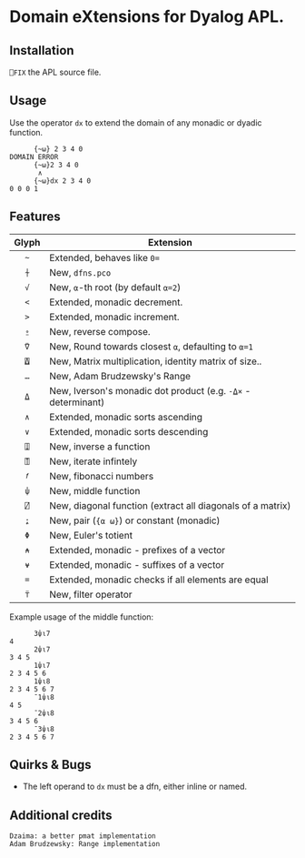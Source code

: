 
# Domain eXtensions for Dyalog APL.

## Installation

`⎕FIX` the APL source file.

## Usage

Use the operator `dx` to extend the domain of any monadic or dyadic function.

```
      {~⍵} 2 3 4 0
DOMAIN ERROR
      {~⍵}2 3 4 0
       ∧
      {~⍵}dx 2 3 4 0
0 0 0 1
```

## Features

| Glyph | Extension                                                     |
| :---: | ------------------------------------------------------------- |
|  `~`  | Extended, behaves like `0=`                                   |
|  `⍭`  | New, `dfns.pco`                                               |
|  `√`  | New, `⍺`-th root (by default `⍺=2`)                           |
|  `<`  | Extended, monadic decrement.                                  |
|  `>`  | Extended, monadic increment.                                  |
|  `⍛`  | New, reverse compose.                                         |
|  `⍢`  | New, Round towards closest `⍺`, defaulting to `⍺=1`           |
|  `⍍`  | New, Matrix multiplication, identity matrix of size..         |
|  `…`  | New, Adam Brudzewsky's Range                                  |
|  `⍙`  | New, Iverson's monadic dot product (e.g. `-⍙×` - determinant) |
|  `∧`  | Extended, monadic sorts ascending                             |
|  `∨`  | Extended, monadic sorts descending                            |
|  `⍗`  | New, inverse a function                                       |
|  `⍐`  | New, iterate infintely                                        |
|  `𝑓`  | New, fibonacci numbers                                        |
|  `⍦`  | New, middle function                                          |
|  `⍁`  | New, diagonal function (extract all diagonals of a matrix)    |
|  `⍮`  | New, pair (`{⍺ ⍵}`) or constant (monadic)                     |
|  `Φ`  | New, Euler's totient                                          |
|  `⍲`  | Extended, monadic - prefixes of a vector                      |
|  `⍱`  | Extended, monadic - suffixes of a vector                      |
|  `=`  | Extended, monadic checks if all elements are equal            |
|  `⍡`  | New, filter operator                                          |

Example usage of the middle function:
```
      3⍦⍳7
4
      2⍦⍳7
3 4 5
      1⍦⍳7
2 3 4 5 6
      1⍦⍳8
2 3 4 5 6 7
      ¯1⍦⍳8
4 5
      ¯2⍦⍳8
3 4 5 6
      ¯3⍦⍳8
2 3 4 5 6 7
```

## Quirks & Bugs

* The left operand to `dx` must be a dfn, either inline or named.

## Additional credits

```
Dzaima: a better pmat implementation
Adam Brudzewsky: Range implementation 
```
